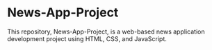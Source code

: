 # News-App-Project
This repository, News-App-Project, is a web-based news application development project using HTML, CSS, and JavaScript.